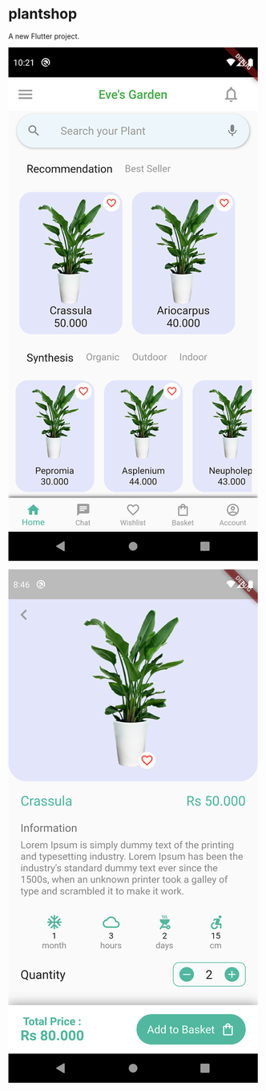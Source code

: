 # plantshop

A new Flutter project.

![Screenshot](Screenshot_1602435062.png)

![Screenshot](Screenshot_1602515773.png)

